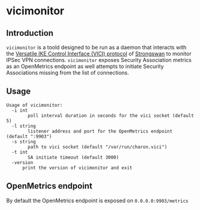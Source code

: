 # vicimonitor

## Introduction
`vicimonitor` is a toold designed to be run as a daemon that interacts with the [Versatile IKE Control Interface (VICI) protocol](https://www.strongswan.org/apidoc/md_src_libcharon_plugins_vici_README.html) of [Strongswan](https://www.strongswan.org) to monitor IPSec VPN connections.
`vicimonitor` exposes Security Association metrics as an OpenMetrics endpoint as well attempts to initiate Security Associations missing from the list of connections.

## Usage
```$ vicimonitor --help
Usage of vicimonitor:
  -i int
    	poll interval duration in seconds for the vici socket (default 5)
  -l string
    	listener address and port for the OpenMetrics endpoint (default ":9903")
  -s string
    	path to vici socket (default "/var/run/charon.vici")
  -t int
    	SA initiate timeout (default 3000)
  -version
      print the version of vicimonitor and exit
```

## OpenMetrics endpoint
By default the OpenMetrics endpoint is exposed on `0.0.0.0:9903/metrics`
